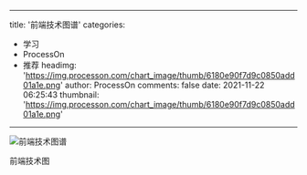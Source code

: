 
---
title: '前端技术图谱'
categories: 
 - 学习
 - ProcessOn
 - 推荐
headimg: 'https://img.processon.com/chart_image/thumb/6180e90f7d9c0850add01a1e.png'
author: ProcessOn
comments: false
date: 2021-11-22 06:25:43
thumbnail: 'https://img.processon.com/chart_image/thumb/6180e90f7d9c0850add01a1e.png'
---

<div>   
<img class="thumb" alt="前端技术图谱" src="https://img.processon.com/chart_image/thumb/6180e90f7d9c0850add01a1e.png" referrerpolicy="no-referrer">
<p>前端技术图</p>  
</div>
            